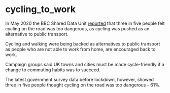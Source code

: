 # cycling_to_work

In May 2020 the BBC Shared Data Unit [reported](https://www.bbc.co.uk/news/uk-52708687) that three in five people felt cycling on the road was too dangerous, as cycling was pushed as an alternative to public transport.

Cycling and walking were being backed as alternatives to public transport as people who are not able to work from home, are encouraged back to work.

Campaign groups said UK towns and cities must be made cycle-friendly if a change to commuting habits was to succeed.

The latest government survey data before lockdown, however, showed three in five people thought cycling on the road was too dangerous - 61%.


